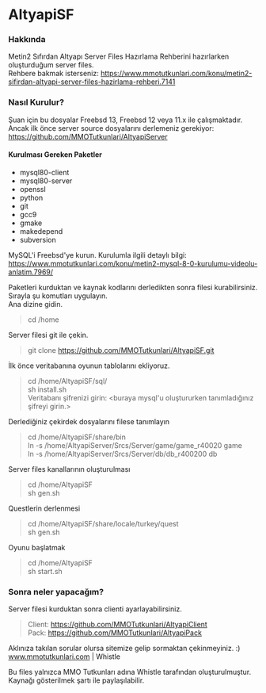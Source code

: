 # AltyapiSF

### Hakkında ###
Metin2 Sıfırdan Altyapı Server Files Hazırlama Rehberini hazırlarken oluşturduğum server files.                                                                                       
Rehbere bakmak isterseniz: https://www.mmotutkunlari.com/konu/metin2-sifirdan-altyapi-server-files-hazirlama-rehberi.7141

### Nasıl Kurulur? ####
Şuan için bu dosyalar Freebsd 13, Freebsd 12 veya 11.x ile çalışmaktadır. 
Ancak ilk önce server source dosyalarını derlemeniz gerekiyor: https://github.com/MMOTutkunlari/AltyapiServer

#### Kurulması Gereken Paketler ####
* mysql80-client
* mysql80-server
* openssl
* python
* git
* gcc9
* gmake
* makedepend
* subversion


MySQL'i Freebsd'ye kurun. Kurulumla ilgili detaylı bilgi: https://www.mmotutkunlari.com/konu/metin2-mysql-8-0-kurulumu-videolu-anlatim.7969/

Paketleri kurduktan ve kaynak kodlarını derledikten sonra filesi kurabilirsiniz.
Sırayla şu komutları uygulayın.                                                                                                                                                   
Ana dizine gidin.
> cd /home

Server filesi git ile çekin.
> git clone https://github.com/MMOTutkunlari/AltyapiSF.git

İlk önce veritabanına oyunun tablolarını ekliyoruz.
> cd /home/AltyapiSF/sql/                                                                                                                                               
> sh install.sh                                                                                                                                                         
> Veritabanı şifrenizi girin: <buraya mysql'u oluştururken tanımladığınız şifreyi girin.>

Derlediğiniz çekirdek dosyalarını filese tanımlayın
> cd /home/AltyapiSF/share/bin                                                                                                                                         
> ln -s /home/AltyapiServer/Srcs/Server/game/game_r40020 game                                                                                                               
> ln -s /home/AltyapiServer/Srcs/Server/db/db_r400200 db

Server files kanallarının oluşturulması
> cd /home/AltyapiSF                                                                                                                                                   
> sh gen.sh

Questlerin derlenmesi
> cd /home/AltyapiSF/share/locale/turkey/quest                                                                                                                         
> sh gen.sh

Oyunu başlatmak
> cd /home/AltyapiSF                                                                                                                                                   
> sh start.sh

### Sonra neler yapacağım? ###
Server filesi kurduktan sonra clienti ayarlayabilirsiniz.
> Client: https://github.com/MMOTutkunlari/AltyapiClient                                                                                                                         
> Pack: https://github.com/MMOTutkunlari/AltyapiPack

Aklınıza takılan sorular olursa sitemize gelip sormaktan çekinmeyiniz. :)                                                                                                         
www.mmotutkunlari.com | Whistle

Bu files yalnızca MMO Tutkunları adına Whistle tarafından oluşturulmuştur. Kaynağı gösterilmek şartı ile paylaşılabilir.
